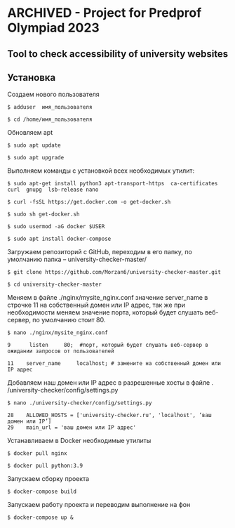 # ARCHIVED - Project for Predprof Olympiad 2023
## Tool to check accessibility of university websites

## Установка 
Создаем нового пользователя

```
$ adduser  имя_пользователя

$ cd /home/имя_пользователя
```

Обновляем apt
```
$ sudo apt update

$ sudo apt upgrade
```
Выполняем команды с установкой всех необходимых утилит:

```
$ sudo apt-get install python3 apt-transport-https  ca-certificates  curl  gnupg  lsb-release nano

$ curl -fsSL https://get.docker.com -o get-docker.sh

$ sudo sh get-docker.sh

$ sudo usermod -aG docker $USER

$ sudo apt install docker-compose
```

Загружаем репозиторий с GitHub, переходим в его папку, по умолчанию папка – university-checker-master/
```
$ git clone https://github.com/Morzan6/university-checker-master.git

$ cd university-checker-master
```

Меняем в файле ./nginx/mysite_nginx.conf значение server_name в строчке 11 на собственный домен или IP адрес, так же при необходимости меняем значение порта, который будет слушать веб-сервер, по умолчанию стоит 80.

```
$ nano ./nginx/mysite_nginx.conf
```
```
9      listen     80;  #порт, который будет слушать веб-сервер в ожидании запросов от пользователей

11    server_name     localhost; # замените на собственный домен или IP адрес
```
 
Добавляем наш домен или IP адрес в разрешенные хосты в файле . /university-checker/config/settings.py
```
$ nano ./university-checker/config/settings.py
```
```
28    ALLOWED_HOSTS = ['university-checker.ru', 'localhost', ‘ваш домен или IP’]
29    main_url = 'ваш домен или IP адрес'
```

Устанавливаем в Docker необходимые утилиты
```
$ docker pull nginx

$ docker pull python:3.9
```

Запускаем сборку проекта
```
$ docker-compose build
```
Запускаем работу проекта и переводим выполнение на фон
```
$ docker-compose up &
```
